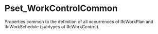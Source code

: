 # Pset_WorkControlCommon

Properties common to the definition of all occurrences of IfcWorkPlan and IfcWorkSchedule (subtypes of IfcWorkControl).<!-- end of definition -->
